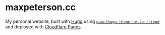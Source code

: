 # maxpeterson.cc

My personal website, built with [Hugo](https://gohugo.io/) using [`panr/hugo-theme-hello-friend`](https://github.com/panr/hugo-theme-hello-friend) and deployed with [Cloudflare Pages](https://pages.cloudflare.com/).
